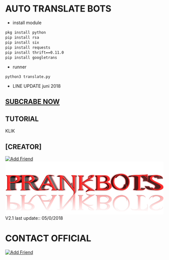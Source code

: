 # AUTO TRANSLATE BOTS
- install module
```
pkg install python
pip install rsa
pip install six
pip install requests
pip install thrift==0.11.0
pip install googletrans
```
- runner
```
python3 translate.py
```
- LINE UPDATE
juni 2018
## [SUBCRABE NOW](https://www.youtube.com/channel/UCycBrqSWEHdk-slnhUmGWiQ)
## TUTORIAL
KLIK
## [CREATOR]
<a href="https://line.me/R/ti/p/%40adiputra.95"><img height="36" border="0" alt="Add Friend" src="https://scdn.line-apps.com/n/line_add_friends/btn/en.png"></a>
![Prankbots](prankbots.png)
V2.1 last update::
05/0/2018
# CONTACT OFFICIAL

<a href="https://line.me/R/ti/p/%40gnh2780p"><img height="36" border="0" alt="Add Friend" src="https://scdn.line-apps.com/n/line_add_friends/btn/en.png"></a>
